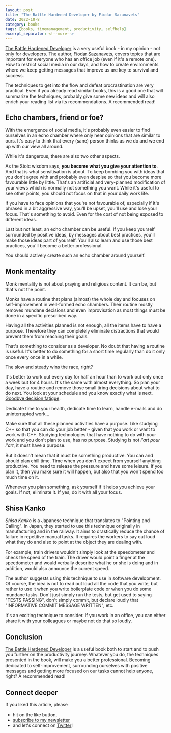 ```yaml
---
layout: post
title: "The Battle Hardened Developer by Fiodar Sazanavets"
date: 2022-10-8
category: books
tags: [books, timemanagement, productivity, selfhelp]
excerpt_separator: <!--more-->
---
```

[The Battle Hardened Developer](https://www.amazon.com/Battle-Hardened-Developer-Fiodar-Sazanavets-ebook/dp/B0BBY12KQB?&_encoding=UTF8&tag=sandordargo-20&linkCode=ur2&linkId=e0d1837a0fa4e7537b66b31b051501c6&camp=1789&creative=9325) is a very useful book - in my opinion - not only for developers. The author, [Fiodar Sazanavets](https://twitter.com/FSazanavets), covers topics that are important for everyone who has an office job (even if it's a remote one). How to restrict social media in our days, and how to create environments where we keep getting messages that improve us are key to survival and success.

The techniques to get into the flow and defeat procrastination are very practical. Even if you already read similar books, this is a good one that will summarize the techniques, probably give some new ideas and will also enrich your reading list via its recommendations. A recommended read!

## Echo chambers, friend or foe?

With the emergence of social media, it's probably even easier to find ourselves in an echo chamber where only hear opinions that are similar to ours. It's easy to think that every (sane) person thinks as we do and we end up with our view all around.

While it's dangerous, there are also two other aspects.

As the Stoic wisdom says, **you become what you give your attention to**. And that is what sensitisation is about. To keep bombing you with ideas that you don't agree with and probably even despise so that you become more favourable little by little. That's an artificial and very-planned modification of your views which is normally not something you want. While it's useful to see other points, you should not focus on that in your daily work life.

If you have to face opinions that you're not favourable of, especially if it's phrased in a bit aggressive way, you'll be upset, you'll use and lose your focus. That's something to avoid. Even for the cost of not being exposed to different ideas.

Last but not least, an echo chamber can be useful. If you keep yourself surrounded by positive ideas, by messages about best practices, you'll make those ideas part of yourself. You'll also learn and use those best practices, you'll become a better professional.

You should actively create such an echo chamber around yourself.

## Monk mentality

Monk mentality is not about praying and religious content. It can be, but that's not the point.

Monks have a routine that plans (almost) the whole day and focuses on self-improvement in well-formed echo chambers. Their routine mostly removes mundane decisions and even improvisation as most things must be done in a specific prescribed way.

Having all the activities planned is not enough, all the items have to have a purpose. Therefore they can completely eliminate distractions that would prevent them from reaching their goals.

That's something to consider as a developer. No doubt that having a routine is useful. It's better to do something for a short time regularly than do it only once every once in a while.

The slow and steady wins the race, right?

It's better to work out every day for half an hour than to work out only once a week but for 4 hours. It's the same with almost everything. So plan your day, have a routine and remove those small tiring decisions about what to do next. You look at your schedule and you know exactly what is next. [Goodbye decision fatigue](https://www.linkedin.com/pulse/zuckerbergs-gray-t-shirt-coding-guidelines-sandor-dargo/?trk=portfolio_article-card_title).

Dedicate time to your health, dedicate time to learn, handle e-mails and do uninterrupted work...

Make sure that all these planned activities have a purpose. Like studying C++ so that you can do your job better - given that you work or want to work with C++. Studying technologies that have nothing to do with your work and you don't plan to use, has no purpose. Studying is not *l'art pour l'art*, it must have a purpose.

But it doesn't mean that it must be something productive. You can and should plan chill time. Time when you don't expect from yourself anything productive. You need to release the pressure and have some leisure. If you plan it, then you make sure it will happen, but also that you won't spend too much time on it.

Whenever you plan something, ask yourself if it helps you achieve your goals. If not, eliminate it. If yes, do it with all your focus.

## Shisa Kanko

*Shisa Kanko* is a Japanese technique that translates to "Pointing and Calling". In Japan, they started to use this technique originally in manufacturing and in the railway. It aims to drastically reduce the chance of failure in repetitive manual tasks. It requires the workers to say out loud what they do and also to point at the object they are dealing with.

For example, train drivers wouldn't simply look at the speedometer and check the speed of the train. The driver would point a finger at the speedometer and would verbally describe what he or she is doing and in addition, would also announce the current speed.

The author suggests using this technique to use in software development. Of course, the idea is not to read out loud all the code that you write, but rather to use it when you write boilerplate code or when you do some mundane tasks. Don't just simply run the tests, but get used to saying "TESTS PASSING", don't simply commit, but declare loudly that "INFORMATIVE COMMIT MESSAGE WRITTEN", etc.

It's an exciting technique to consider. If you work in an office, you can either share it with your colleagues or maybe not do that so loudly.

## Conclusion

[The Battle Hardened Developer]() is a useful book both to start and to push you further on the productivity journey. Whatever you do, the techniques presented in the book, will make you a better professional. Becoming dedicated to self-improvement, surrounding ourselves with positive messages and getting more focused on our tasks cannot help anyone, right? A recommended read!

## Connect deeper

If you liked this article, please 
- hit on the like button,  
- [subscribe to my newsletter](http://eepurl.com/gvcv1j) 
- and let's connect on [Twitter](https://twitter.com/SandorDargo)!
